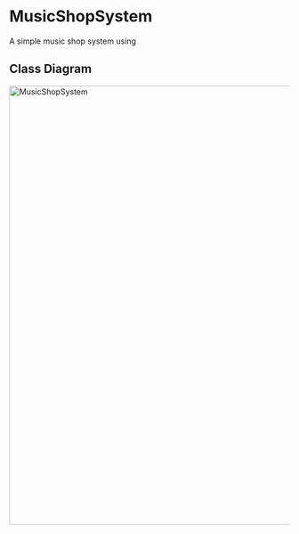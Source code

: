 # MusicShopSystem
A simple music shop system using 
## Class Diagram
<img width="789" alt="MusicShopSystem" src="https://user-images.githubusercontent.com/45317395/99374457-a49e9980-28d3-11eb-9a4e-08a263e590f8.png">
